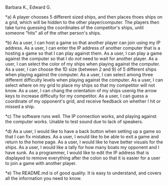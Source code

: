 Barbara K., Edward G.

*a) A player chooses 5 different sized ships, and then places thoes ships on a grid, which will be hidden to 
the other player/computer. The players then take turns guessing the coordinates of the competitor's ships, until someone
"hits" all of the other person's ships.

*b) As a user, I can host a game so that another player can join using my IP address.
    As a user, I can enter the IP address of another computer that is a hosting a game so that I can play against them.
    As a user, I can play a game against the computer so that I do not need to wait for another player.
    As a user, I can select the color of my ships when playing against the computer.
    As a user, I can choose the 1D size (between 2 and 9) of 5 different ships when playing against the computer.
    As a user, I can select among three different difficulty levels when playing against the computer. 
    As a user, I can select where on my grid to place my ships so that my competitor will not know.
    As a user, I can chang the orientation of my ships usenig the arrow keys to increase difficulty for my competitor.
    As a user, I can guess a coordinate of my opponent's grid, and receive feedback on whether I hit or missed a ship.

*c) The software runs well. The IP connection works, and playing against the computer works. Unable to test sound due to 
    lack of speakers.
    
*d) As a user, I would like to have a back button when setting up a game so that I can fix mistakes.
    As a user, I would like to be able to exit a game and return to the home page.
    As a user, I would like to have better visuals for the ships.
    As a user, I would like a tally for how many boats my opponent and I have sunk.
    As a programmer, I would like to edit the IP address that is displayed to remove everything after the colon
    so that it is easier for a user to join a game with another player.
    
*e) The README.md is of good quality. It is easy to understand, and covers all the information you need to know.

